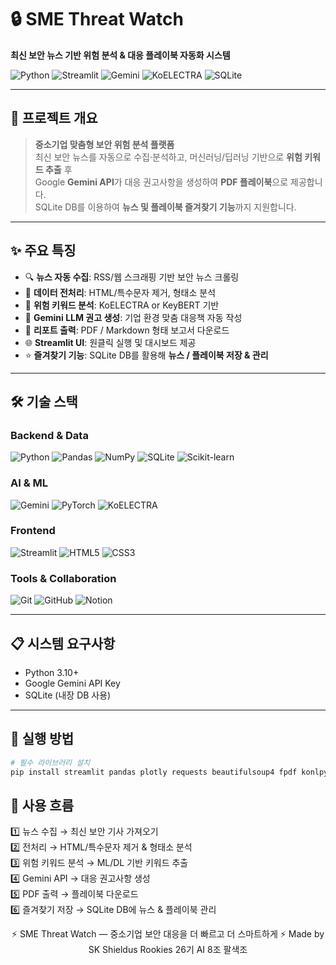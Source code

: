 # 🔒 SME Threat Watch  
**최신 보안 뉴스 기반 위험 분석 & 대응 플레이북 자동화 시스템**

![Python](https://img.shields.io/badge/Python-3.10+-blue.svg)
![Streamlit](https://img.shields.io/badge/Streamlit-1.28+-red.svg)
![Gemini](https://img.shields.io/badge/Gemini-API-orange.svg)
![KoELECTRA](https://img.shields.io/badge/KoELECTRA-NLP-green.svg)
![SQLite](https://img.shields.io/badge/SQLite-Database-blue.svg)

---

## 🎯 프로젝트 개요

> **중소기업 맞춤형 보안 위험 분석 플랫폼**  
> 최신 보안 뉴스를 자동으로 수집·분석하고, 머신러닝/딥러닝 기반으로 **위험 키워드 추출** 후  
> Google **Gemini API**가 대응 권고사항을 생성하여 **PDF 플레이북**으로 제공합니다.  
> SQLite DB를 이용하여 **뉴스 및 플레이북 즐겨찾기 기능**까지 지원합니다.  

---

## ✨ 주요 특징

- 🔍 **뉴스 자동 수집**: RSS/웹 스크래핑 기반 보안 뉴스 크롤링
- 🧹 **데이터 전처리**: HTML/특수문자 제거, 형태소 분석
- 🧠 **위험 키워드 분석**: KoELECTRA or KeyBERT 기반
- 🤖 **Gemini LLM 권고 생성**: 기업 환경 맞춤 대응책 자동 작성
- 📑 **리포트 출력**: PDF / Markdown 형태 보고서 다운로드
- 🌐 **Streamlit UI**: 원클릭 실행 및 대시보드 제공
- ⭐ **즐겨찾기 기능**: SQLite DB를 활용해 **뉴스 / 플레이북 저장 & 관리**

---

## 🛠️ 기술 스택

### Backend & Data
![Python](https://img.shields.io/badge/Python-3776AB?style=for-the-badge&logo=python&logoColor=white)
![Pandas](https://img.shields.io/badge/Pandas-150458?style=for-the-badge&logo=pandas&logoColor=white)
![NumPy](https://img.shields.io/badge/NumPy-013243?style=for-the-badge&logo=numpy&logoColor=white)
![SQLite](https://img.shields.io/badge/SQLite-003B57?style=for-the-badge&logo=sqlite&logoColor=white)
![Scikit-learn](https://img.shields.io/badge/Scikit--learn-F7931E?style=for-the-badge&logo=scikit-learn&logoColor=white)

### AI & ML
![Gemini](https://img.shields.io/badge/Google%20Gemini-4285F4?style=for-the-badge&logo=google&logoColor=white)
![PyTorch](https://img.shields.io/badge/PyTorch-EE4C2C?style=for-the-badge&logo=pytorch&logoColor=white)
![KoELECTRA](https://img.shields.io/badge/KoELECTRA-NLP-green?style=for-the-badge)

### Frontend
![Streamlit](https://img.shields.io/badge/Streamlit-FF4B4B?style=for-the-badge&logo=streamlit&logoColor=white)
![HTML5](https://img.shields.io/badge/HTML5-E34F26?style=for-the-badge&logo=html5&logoColor=white)
![CSS3](https://img.shields.io/badge/CSS3-1572B6?style=for-the-badge&logo=css3&logoColor=white)

### Tools & Collaboration
![Git](https://img.shields.io/badge/Git-F05032?style=for-the-badge&logo=git&logoColor=white)
![GitHub](https://img.shields.io/badge/GitHub-181717?style=for-the-badge&logo=github&logoColor=white)
![Notion](https://img.shields.io/badge/Notion-000000?style=for-the-badge&logo=notion&logoColor=white)

---

## 📋 시스템 요구사항

- Python 3.10+
- Google Gemini API Key
- SQLite (내장 DB 사용)

---

## 🚀 실행 방법

```bash
# 필수 라이브러리 설치
pip install streamlit pandas plotly requests beautifulsoup4 fpdf konlpy torch transformers google-generativeai python-dotenv
```

## 📖 사용 흐름

1️⃣ 뉴스 수집 → 최신 보안 기사 가져오기  
2️⃣ 전처리 → HTML/특수문자 제거 & 형태소 분석  
3️⃣ 위험 키워드 분석 → ML/DL 기반 키워드 추출  
4️⃣ Gemini API → 대응 권고사항 생성  
5️⃣ PDF 출력 → 플레이북 다운로드  
6️⃣ 즐겨찾기 저장 → SQLite DB에 뉴스 & 플레이북 관리  

<div align="center">

⚡ SME Threat Watch — 중소기업 보안 대응을 더 빠르고 더 스마트하게 ⚡
Made by SK Shieldus Rookies 26기 AI 8조 팔색조

</div>
